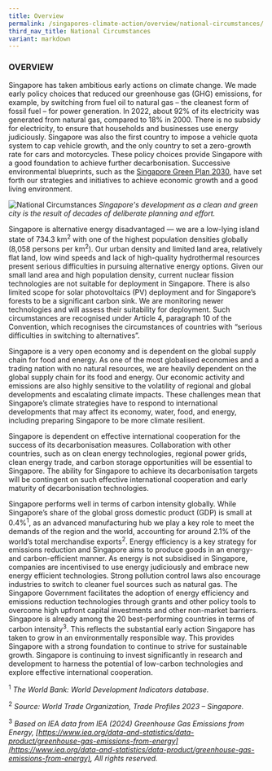 ```yaml
---
title: Overview
permalink: /singapores-climate-action/overview/national-circumstances/
third_nav_title: National Circumstances
variant: markdown
---
```

### OVERVIEW
Singapore has taken ambitious early actions on climate change. We made early policy choices that reduced our greenhouse gas (GHG) emissions, for example, by switching from fuel oil to natural gas – the cleanest form of fossil fuel – for power generation. In 2022, about 92% of its electricity was generated from natural gas, compared to 18% in 2000. There is no subsidy for electricity, to ensure that households and businesses use energy judiciously. Singapore was also the first country to impose a vehicle quota system to cap vehicle growth, and the only country to set a zero-growth rate for cars and motorcycles. These policy choices provide Singapore with a good foundation to achieve further decarbonisation. Successive environmental blueprints, such as the&nbsp;[Singapore Green Plan 2030](https://www.greenplan.gov.sg), have set forth our strategies and initiatives to achieve economic growth and a good living environment.

![National Circumstances](/images/national-circumstances.jpg "National Circumstances")
*Singapore's development as a clean and green city is the result of decades of deliberate planning and effort.*

Singapore is alternative energy disadvantaged — we are a low-lying island state of 734.3 km<sup>2</sup>&nbsp;with one of the highest population densities globally (8,058 persons per km<sup>2</sup>). Our urban density and limited land area, relatively flat land, low wind speeds and lack of high-quality hydrothermal resources present serious difficulties in pursuing alternative energy options. Given our small land area and high population density, current nuclear fission technologies are not suitable for deployment in Singapore. There is also limited scope for solar photovoltaics (PV) deployment and for Singapore’s forests to be a significant carbon sink. We are monitoring newer technologies and will assess their suitability for deployment. Such circumstances are recognised under Article 4, paragraph 10 of the Convention, which recognises the circumstances of countries with “serious difficulties in switching to alternatives”.

Singapore is a very open economy and is dependent on the global supply chain for food and energy. As one of the most globalised economies and a trading nation with no natural resources, we are heavily dependent on the global supply chain for its food and energy. Our economic activity and emissions are also highly sensitive to the volatility of regional and global developments and escalating climate impacts. These challenges mean that Singapore’s climate strategies have to respond to international developments that may affect its economy, water, food, and energy, including preparing Singapore to be more climate resilient.

Singapore is dependent on effective international cooperation for the success of its decarbonisation measures. Collaboration with other countries, such as on clean energy technologies, regional power grids, clean energy trade, and carbon storage opportunities will be essential to Singapore. The ability for Singapore to achieve its decarbonisation targets will be contingent on such effective international cooperation and early maturity of decarbonisation technologies.

Singapore performs well in terms of carbon intensity globally. While Singapore’s share of the global gross domestic product (GDP) is small at 0.4%<sup>1</sup>, as an advanced manufacturing hub we play a key role to meet the demands of the region and the world, accounting for around 2.1% of the world’s total merchandise exports<sup>2</sup>. Energy efficiency is a key strategy for emissions reduction and Singapore aims to produce goods in an energy- and carbon-efficient manner. As energy is not subsidised in Singapore, companies are incentivised to use energy judiciously and embrace new energy efficient technologies. Strong pollution control laws also encourage industries to switch to cleaner fuel sources such as natural gas. The Singapore Government facilitates the adoption of energy efficiency and emissions reduction technologies through grants and other policy tools to overcome high upfront capital investments and other non-market barriers. Singapore is already among the 20 best-performing countries in terms of carbon intensity<sup>3</sup>. This reflects the substantial early action Singapore has taken to grow in an environmentally responsible way. This provides Singapore with a strong foundation to continue to strive for sustainable growth. Singapore is continuing to invest significantly in research and development to harness the potential of low-carbon technologies and explore effective international cooperation.

<sup>1</sup> *The World Bank: World Development Indicators database.*

<sup>2</sup> *Source: World Trade Organization, Trade Profiles 2023 – Singapore.*

<sup>3</sup> *Based on IEA data from IEA (2024) Greenhouse Gas Emissions from Energy, [https://www.iea.org/data-and-statistics/data-product/greenhouse-gas-emissions-from-energy](https://www.iea.org/data-and-statistics/data-product/greenhouse-gas-emissions-from-energy), All rights reserved.*